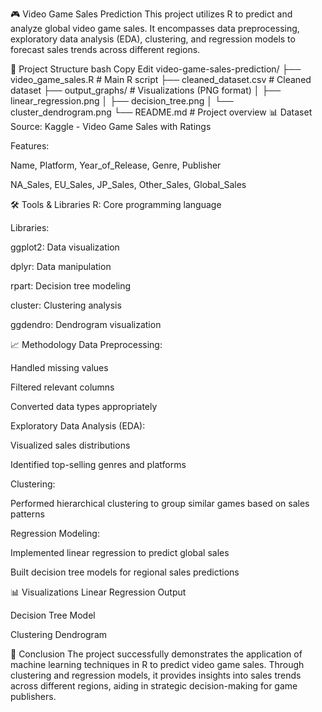 🎮 Video Game Sales Prediction
This project utilizes R to predict and analyze global video game sales. It encompasses data preprocessing, exploratory data analysis (EDA), clustering, and regression models to forecast sales trends across different regions.

📁 Project Structure
bash
Copy
Edit
video-game-sales-prediction/
├── video_game_sales.R              # Main R script
├── cleaned_dataset.csv             # Cleaned dataset
├── output_graphs/                  # Visualizations (PNG format)
│   ├── linear_regression.png
│   ├── decision_tree.png
│   └── cluster_dendrogram.png
└── README.md                       # Project overview
📊 Dataset
Source: Kaggle - Video Game Sales with Ratings

Features:

Name, Platform, Year_of_Release, Genre, Publisher

NA_Sales, EU_Sales, JP_Sales, Other_Sales, Global_Sales

🛠 Tools & Libraries
R: Core programming language

Libraries:

ggplot2: Data visualization

dplyr: Data manipulation

rpart: Decision tree modeling

cluster: Clustering analysis

ggdendro: Dendrogram visualization

📈 Methodology
Data Preprocessing:

Handled missing values

Filtered relevant columns

Converted data types appropriately

Exploratory Data Analysis (EDA):

Visualized sales distributions

Identified top-selling genres and platforms

Clustering:

Performed hierarchical clustering to group similar games based on sales patterns

Regression Modeling:

Implemented linear regression to predict global sales

Built decision tree models for regional sales predictions

📊 Visualizations
Linear Regression Output

Decision Tree Model

Clustering Dendrogram

📌 Conclusion
The project successfully demonstrates the application of machine learning techniques in R to predict video game sales. Through clustering and regression models, it provides insights into sales trends across different regions, aiding in strategic decision-making for game publishers.
